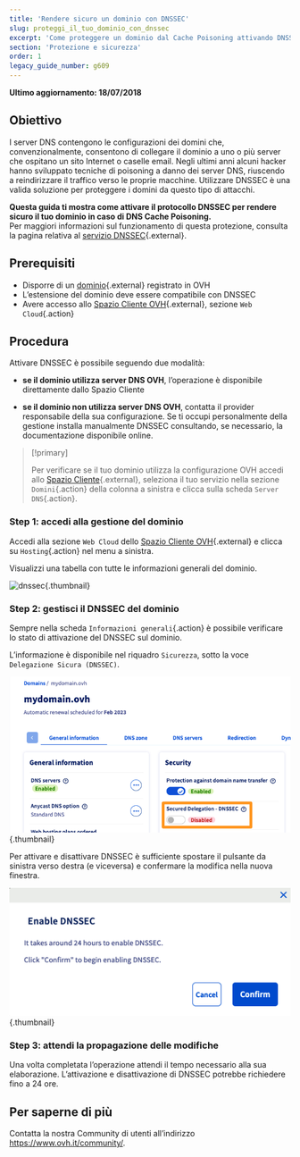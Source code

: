```yaml
---
title: 'Rendere sicuro un dominio con DNSSEC'
slug: proteggi_il_tuo_dominio_con_dnssec
excerpt: 'Come proteggere un dominio dal Cache Poisoning attivando DNSSEC'
section: 'Protezione e sicurezza'
order: 1
legacy_guide_number: g609
---
```


**Ultimo aggiornamento: 18/07/2018**

## Obiettivo

I server DNS contengono le configurazioni dei domini che, convenzionalmente, consentono di collegare il dominio a uno o più server che ospitano un sito Internet o caselle email. Negli ultimi anni alcuni hacker hanno sviluppato tecniche di poisoning a danno dei server DNS, riuscendo a reindirizzare il traffico verso le proprie macchine. Utilizzare DNSSEC è una valida soluzione per proteggere i domini da questo tipo di attacchi.

**Questa guida ti mostra come attivare il protocollo DNSSEC per rendere sicuro il tuo dominio in caso di DNS Cache Poisoning.**  
Per maggiori informazioni sul funzionamento di questa protezione, consulta la pagina relativa al [servizio DNSSEC](https://www.ovh.it/domini/servizio_dnssec.xml){.external}.

## Prerequisiti

- Disporre di un [dominio](https://www.ovh.it/domini/){.external} registrato in OVH
- L’estensione del dominio deve essere compatibile con DNSSEC
- Avere accesso allo [Spazio Cliente OVH](https://www.ovh.com/auth/?action=gotomanager&from=https://www.ovh.it/&ovhSubsidiary=it){.external}, sezione `Web Cloud`{.action}

## Procedura

Attivare DNSSEC è possibile seguendo due modalità:

- **se il dominio utilizza server DNS OVH**, l’operazione è disponibile direttamente dallo Spazio Cliente

- **se il dominio non utilizza server DNS OVH**, contatta il provider responsabile della sua configurazione. Se ti occupi personalmente della gestione installa manualmente DNSSEC consultando, se necessario, la documentazione disponibile online.

> [!primary]
>
> Per verificare se il tuo dominio utilizza la configurazione OVH accedi allo [Spazio Cliente](https://www.ovh.com/auth/?action=gotomanager&from=https://www.ovh.it/&ovhSubsidiary=it){.external}, seleziona il tuo servizio nella sezione `Domini`{.action} della colonna a sinistra e clicca sulla scheda `Server DNS`{.action}.
>

### Step 1: accedi alla gestione del dominio

Accedi alla sezione `Web Cloud` dello [Spazio Cliente OVH](https://www.ovh.com/auth/?action=gotomanager&from=https://www.ovh.it/&ovhSubsidiary=it){.external} e clicca su `Hosting`{.action} nel menu a sinistra.

Visualizzi una tabella con tutte le informazioni generali del dominio. 

![dnssec](images/activate-dnssec-step1.png){.thumbnail}

### Step 2: gestisci il DNSSEC del dominio

Sempre nella scheda `Informazioni generali`{.action} è possibile verificare lo stato di attivazione del DNSSEC sul dominio.

L’informazione è disponibile nel riquadro `Sicurezza`, sotto la voce `Delegazione Sicura (DNSSEC)`.

![dnssec](images/activate-dnssec-step2.png){.thumbnail}

Per attivare e disattivare DNSSEC è sufficiente spostare il pulsante da sinistra verso destra (e viceversa) e confermare la modifica nella nuova finestra.

![dnssec](images/activate-dnssec-step3.png){.thumbnail}

### Step 3: attendi la propagazione delle modifiche

Una volta completata l’operazione attendi il tempo necessario alla sua elaborazione. L’attivazione e disattivazione di DNSSEC potrebbe richiedere fino a 24 ore. 

## Per saperne di più

Contatta la nostra Community di utenti all’indirizzo <https://www.ovh.it/community/>.
